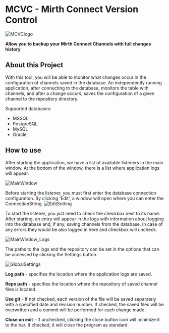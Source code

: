 <h1>MCVC - Mirth Connect Version Control</h1>

![MCVClogo](https://github.com/user-attachments/assets/7aa0d96f-4d1b-4f3f-bb56-ddb2bc5abdf1)

**Allow you to backup your Mirth Connect Channels with full changes history**

<h2>About this Project</h2>

With this tool, you will be able to monitor what changes occur in the configuration of channels saved in the database. 
An independently running application, after connecting to the database, monitors the table with channels, 
and after a change occurs, saves the configuration of a given channel to the repository directory.

Supported databases:
- MSSQL
- PostgreSQL
- MySQL
- Oracle

<h2>How to use</h2>
After starting the application, we have a list of available listeners in the main window. 
At the bottom of the window, there is a list where application logs will appear.

![MainWindow](https://github.com/user-attachments/assets/102085c6-f245-490b-8afb-44432c715ab2)

Before starting the listener, you must first enter the database connection configuration.
By clicking 'Edit', a window will open where you can enter the ConnectionString. 
![EditSetting](https://github.com/user-attachments/assets/8d47cca6-865b-4611-b646-731785ba3a29)

To start the listener, you just need to check the checkbox next to its name. 
After starting, an entry will appear in the logs with information about logging into the database and, if any, saving channels from the database. 
In case of any errors they would be also logged in here and checkbox will uncheck.

![MainWindow_Logs](https://github.com/user-attachments/assets/bfba7fb1-f601-441e-b289-1309894aaa5f)

The paths to the logs and the repository can be set in the options that can be accessed by clicking the Settings button.

![GlobalSettings](https://github.com/user-attachments/assets/aba61f95-f340-4aa0-b100-3f78f36e427f)

**Log path** - specifies the location where the application logs are saved.

**Repo path** - specifies the location where the repository of saved channel files is located.

**Use git** - If not checked, each version of the file will be saved separately with a specified date and revision number. If checked, the saved files will be overwritten and a commit will be performed for each change made.

**Close on exit** - If unchecked, clicking the close button icon will minimize it to the bar. If checked, it will close the program as standard.
